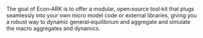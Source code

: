 The goal of Econ‑ARK is to offer a modular, open‑source tool‑kit that plugs seamlessly into your own micro model code or external libraries, giving you a robust way to dynamic general‑equilibrium and aggregate and simulate the macro aggregates and dynamics. 